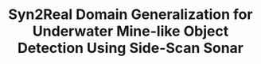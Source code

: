 ---
title: "Syn2Real Domain Generalization for Underwater Mine-like Object Detection Using Side-Scan Sonar"
excerpt: "This work introduces a domain generalization approach for detecting underwater mine-like objects using side-scan sonar imagery. By bridging the gap between synthetic and real-world datasets, the method enhances detection accuracy for critical underwater applications.<br/><img src='images/MLO.drawio3.png' width='500'></img><br/><img src='images/SSS.png' width='500'></img>"
collection: portfolio
---